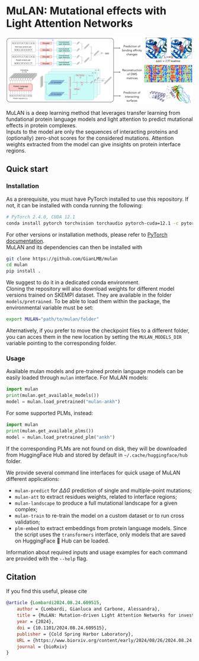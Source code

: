# MuLAN: Mutational effects with Light Attention Networks

![mulan abstract](./images/visual_abstract.png)

MuLAN is a deep learning method that leverages transfer learning from fundational protein language models 
and light attention to predict mutational effects in protein complexes.  
Inputs to the model are only the sequences of interacting proteins and (optionally) zero-shot scores for the considered mutations. 
Attention weights extracted from the model can give insights on protein interface regions.


## Quick start

### Installation
As a prerequisite, you must have PyTorch installed to use this repository. If not, it can be installed with conda running the following:
```bash
# PyTorch 2.4.0, CUDA 12.1
conda install pytorch torchvision torchaudio pytorch-cuda=12.1 -c pytorch -c nvidia
```
For other versions or installation methods, please refer to [PyTorch documentation](https://pytorch.org/get-started/locally/).  
MuLAN and its dependencies can then be installed with
```bash
git clone https://github.com/GianLMB/mulan
cd mulan
pip install .
```
We suggest to do it in a dedicated conda environment.  
Cloning the repository will also download weights for different model versions trained on SKEMPI dataset. They are available in the folder 
`models/pretrained`. To be able to load them within the package, the environmental variable must be set:
```bash
export MULAN="path/to/mulan/folder"
```
Alternatively, if you prefer to move the checkpoint files to a different folder, you can acces them in the new location by setting the
`MULAN_MODELS_DIR` variable pointing to the corresponding folder. 


### Usage
Available mulan models and pre-trained protein language models can be easily loaded through `mulan` interface. For MuLAN models:
```python
import mulan
print(mulan.get_available_models())
model = mulan.load_pretrained("mulan-ankh")
```
For some supported PLMs, instead:
```python
import mulan
print(mulan.get_available_plms())
model = mulan.load_pretrained_plm("ankh")
```
If the corresponding PLMs are not found on disk, they will be downloaded from HuggingFace Hub and stored by default in `~/.cache/huggingface/hub` folder.

We provide several command line interfaces for quick usage of MuLAN different applications:
- `mulan-predict` for $\Delta \Delta G$ prediction of single and multiple-point mutations;
- `mulan-att` to extract residues weights, related to interface regions;
- `mulan-landscape` to produce a full mutational landscape for a given complex;
- `mulan-train` to re-train the model on a custom dataset or to run cross validation;
- `plm-embed` to extract embeddings from protein language models. 
Since the script uses the `transformers` interface, only models that are saved on HuggingFace 🤗 Hub can be loaded.

Information about required inputs and usage examples for each command are provided with the `--help` flag.


## Citation
If you find this useful, please cite
```bibtex
@article {Lombardi2024.08.24.609515,
	author = {Lombardi, Gianluca and Carbone, Alessandra},
	title = {MuLAN: Mutation-driven Light Attention Networks for investigating protein-protein interactions from sequences},
	year = {2024},
	doi = {10.1101/2024.08.24.609515},
	publisher = {Cold Spring Harbor Laboratory},
	URL = {https://www.biorxiv.org/content/early/2024/08/26/2024.08.24.609515},
	journal = {bioRxiv}
}
```

